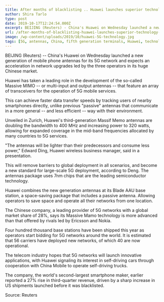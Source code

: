 ```yaml
---
title: After months of blacklisting .. Huawei launches superior technology for the fifth generation
author: Shira Tarlo
type: post
date: 2019-10-17T12:24:54.000Z
excerpt: BEIJING (Reuters) - China's Huawei on Wednesday launched a new generation of mobile phone antennas for its 5G network and expects an acceleration in network upgrades led by the three operators in its huge Chinese market.
url: /after-months-of-blacklisting-huawei-launches-superior-technology-for-the-fifth-generation/
image: /wp-content/uploads/2019/10/huawei-5G-technology.jpg
tags: [5G, antennas, China, fifth generation terminals, Huawei, technology]
---
```


BEIJING (Reuters) -- China's Huawei on Wednesday launched a new generation of mobile phone antennas for its 5G network and expects an acceleration in network upgrades led by the three operators in its huge Chinese market.

Huawei has taken a leading role in the development of the so-called Massive MIMO -- or multi-input and output antennas -- that feature an array of transceivers for the operation of 5G mobile services.

This can achieve faster data transfer speeds by tracking users of nearby smartphones directly, unlike previous "passive" antennas that communicate in a more general -- and less efficient -- way with their environment.

Unveiled in Zurich, Huawei's third-generation Massif Memo antennas are doubling the bandwidth to 400 MHz and increasing power to 320 watts, allowing for expanded coverage in the mid-band frequencies allocated by many countries to 5G services.

"The antennas will be lighter than their predecessors and consume less power," Edward Ding, Huawei wireless business manager, said in a presentation.

This will remove barriers to global deployment in all scenarios, and become a new standard for large-scale 5G deployment, according to Deng. The antennas package uses 7nm chips that are the leading semiconductor technology.

Huawei combines the new generation antennas at its Blade AAU base station, a space-saving package that includes a passive antenna. Allowing operators to save space and operate all their networks from one location.

The Chinese company, a leading provider of 5G networks with a global market share of 28%, says its Massive Mamo technology is more advanced than that offered by rivals led by Ericsson and Nokia.

Four hundred thousand base stations have been shipped this year as operators start bidding for 5G networks around the world. It is estimated that 56 carriers have deployed new networks, of which 40 are now operational.

The telecom industry hopes that 5G networks will launch innovative applications, with Huawei signaling its interest in self-driving cars through cooperation with China Mobile to operate self-driving trucks.

The company, the world's second-largest smartphone maker, earlier reported a 27% rise in third-quarter revenue, driven by a sharp increase in US shipments launched before it was blacklisted.

Source: Reuters

